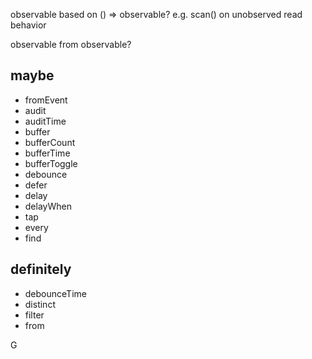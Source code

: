 observable based on () => observable? e.g. scan() on unobserved read behavior

observable from observable?

## maybe
* fromEvent
* audit
* auditTime
* buffer
* bufferCount
* bufferTime
* bufferToggle
* debounce
* defer
* delay
* delayWhen
* tap
* every
* find

## definitely
* debounceTime
* distinct
* filter
* from

G